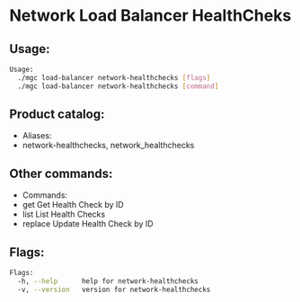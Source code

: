# Network Load Balancer HealthCheks

## Usage:
```bash
Usage:
  ./mgc load-balancer network-healthchecks [flags]
  ./mgc load-balancer network-healthchecks [command]
```

## Product catalog:
- Aliases:
- network-healthchecks, network_healthchecks

## Other commands:
- Commands:
- get         Get Health Check by ID
- list        List Health Checks
- replace     Update Health Check by ID

## Flags:
```bash
Flags:
  -h, --help      help for network-healthchecks
  -v, --version   version for network-healthchecks
```

